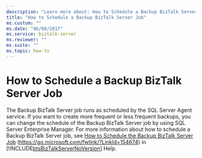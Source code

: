 ```yaml
---
description: "Learn more about: How to Schedule a Backup BizTalk Server Job"
title: "How to Schedule a Backup BizTalk Server Job"
ms.custom: ""
ms.date: "06/08/2017"
ms.service: biztalk-server
ms.reviewer: ""
ms.suite: ""
ms.topic: how-to
---
```

# How to Schedule a Backup BizTalk Server Job
The Backup BizTalk Server job runs as scheduled by the SQL Server Agent service. If you want to create more frequent or less frequent backups, you can change the schedule of the Backup BizTalk Server job by using SQL Server Enterprise Manager. For more information about how to schedule a Backup BizTalk Server job, see [How to Schedule the Backup BizTalk Server Job](../core/how-to-schedule-the-backup-biztalk-server-job.md) (<https://go.microsoft.com/fwlink/?LinkId=154674>) in [!INCLUDE[btsBizTalkServerNoVersion](../includes/btsbiztalkservernoversion-md.md)] Help.
